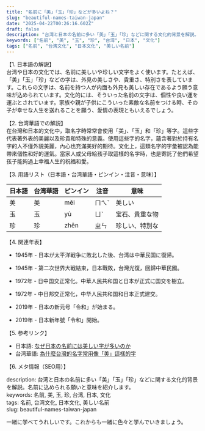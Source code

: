 ```yaml
---
title: "名前に「美」「玉」「珍」などが多いよね？"
slug: "beautiful-names-taiwan-japan"
date: "2025-04-22T00:26:16.602Z"
draft: false
description: "台湾と日本の名前に多い「美」「玉」「珍」などに関する文化的背景を解説。名前に込められる願いと意味を紹介します。"
keywords: ["名前", "美", "玉", "珍", "台湾", "日本", "文化"]
tags: ["名前", "台湾文化", "日本文化", "美しい名前"]
---
```


【1. 日本語の解説】  
台湾や日本の文化では、名前に美しいや珍しい文字をよく使います。たとえば、「美」「玉」「珍」などの字は、外見の美しさや、貴重さ、特別さを表しています。これらの文字は、名前を持つ人が内面も外見も美しい存在であるよう願う意味が込められています。文化的には、そういった名前の文字は、個性や良い運を運ぶとされています。家族や親が子供にこういった素敵な名前をつける時、その子が幸せな人生を送れることを願う、愛情の表現ともいえるでしょう。

【2. 台湾華語での解説】  
在台灣和日本的文化中，取名字時常常會使用「美」、「玉」和「珍」等字。這些字代表著外表的美麗以及珍貴和特殊的意義。使用這些字的名字，蘊含著對於持有名字的人不僅外貌美麗，內心也充滿美好的期待。文化上，這類名字的字彙被認為能帶來個性和好的運氣。當家人或父母給孩子取這樣的名字時，也是寄託了他們希望孩子能夠過上幸福人生的祝福和愛。

【3. 用語リスト（日本語・台湾華語・ピンイン・注音・意味）】  

| 日本語  | 台湾華語 | ピンイン   | 注音   | 意味                     |
|---------|---------|------------|--------|--------------------------|
| 美      | 美      | měi        | ㄇㄟˇ   | 美しい                  |
| 玉      | 玉      | yù         | ㄩˋ    | 宝石、貴重な物          |
| 珍      | 珍      | zhēn       | ㄓㄣ   | 珍しい、特別な          |

【4. 関連年表】  

- 1945年 - 日本が太平洋戦争に敗北した後、台湾は中華民国に復帰。  
- 1945年 - 第二次世界大戦結束，日本戰敗，台灣光復，回歸中華民國。

- 1972年 - 日中国交正常化。中華人民共和国と日本が正式に国交を樹立。  
- 1972年 - 中日邦交正常化，中华人民共和国和日本正式建交。

- 2019年 - 日本の新元号「令和」が始まる。  
- 2019年 - 日本新年號「令和」開始。

【5. 参考リンク】  

- 日本語: [なぜ日本の名前には美しい字が多いのか](https://example.com/japanese-names)
- 台湾華語: [為什麼台灣的名字常用像「美」這樣的字](https://example.com/taiwanese-names)

【6. メタ情報（SEO用）】  

description: 台湾と日本の名前に多い「美」「玉」「珍」などに関する文化的背景を解説。名前に込められる願いと意味を紹介します。  
keywords: 名前, 美, 玉, 珍, 台湾, 日本, 文化  
tags: 名前, 台湾文化, 日本文化, 美しい名前  
slug: beautiful-names-taiwan-japan

一緒に学べてうれしいです。これからも一緒に色々と学んでいきましょう。